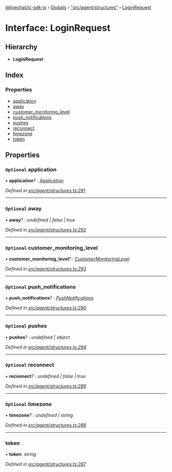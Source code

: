 [@livechat/lc-sdk-js](../README.md) › [Globals](../globals.md) › ["src/agent/structures"](../modules/_src_agent_structures_.md) › [LoginRequest](_src_agent_structures_.loginrequest.md)

# Interface: LoginRequest

## Hierarchy

* **LoginRequest**

## Index

### Properties

* [application](_src_agent_structures_.loginrequest.md#optional-application)
* [away](_src_agent_structures_.loginrequest.md#optional-away)
* [customer_monitoring_level](_src_agent_structures_.loginrequest.md#optional-customer_monitoring_level)
* [push_notifications](_src_agent_structures_.loginrequest.md#optional-push_notifications)
* [pushes](_src_agent_structures_.loginrequest.md#optional-pushes)
* [reconnect](_src_agent_structures_.loginrequest.md#optional-reconnect)
* [timezone](_src_agent_structures_.loginrequest.md#optional-timezone)
* [token](_src_agent_structures_.loginrequest.md#token)

## Properties

### `Optional` application

• **application**? : *[Application](_src_agent_structures_.application.md)*

*Defined in [src/agent/structures.ts:291](https://github.com/livechat/lc-sdk-js/blob/efba8ac/src/agent/structures.ts#L291)*

___

### `Optional` away

• **away**? : *undefined | false | true*

*Defined in [src/agent/structures.ts:292](https://github.com/livechat/lc-sdk-js/blob/efba8ac/src/agent/structures.ts#L292)*

___

### `Optional` customer_monitoring_level

• **customer_monitoring_level**? : *[CustomerMonitoringLevel](../enums/_src_agent_structures_.customermonitoringlevel.md)*

*Defined in [src/agent/structures.ts:293](https://github.com/livechat/lc-sdk-js/blob/efba8ac/src/agent/structures.ts#L293)*

___

### `Optional` push_notifications

• **push_notifications**? : *[PushNotifications](_src_agent_structures_.pushnotifications.md)*

*Defined in [src/agent/structures.ts:290](https://github.com/livechat/lc-sdk-js/blob/efba8ac/src/agent/structures.ts#L290)*

___

### `Optional` pushes

• **pushes**? : *undefined | object*

*Defined in [src/agent/structures.ts:294](https://github.com/livechat/lc-sdk-js/blob/efba8ac/src/agent/structures.ts#L294)*

___

### `Optional` reconnect

• **reconnect**? : *undefined | false | true*

*Defined in [src/agent/structures.ts:289](https://github.com/livechat/lc-sdk-js/blob/efba8ac/src/agent/structures.ts#L289)*

___

### `Optional` timezone

• **timezone**? : *undefined | string*

*Defined in [src/agent/structures.ts:288](https://github.com/livechat/lc-sdk-js/blob/efba8ac/src/agent/structures.ts#L288)*

___

###  token

• **token**: *string*

*Defined in [src/agent/structures.ts:287](https://github.com/livechat/lc-sdk-js/blob/efba8ac/src/agent/structures.ts#L287)*
